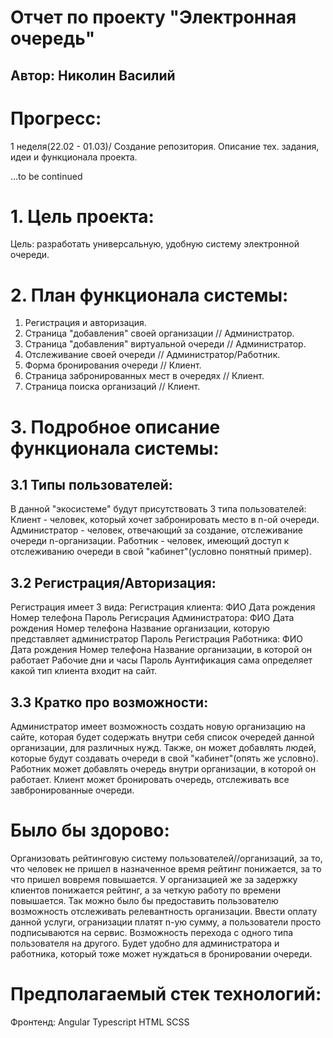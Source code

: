 # Отчет по проекту "Электронная очередь"
## Автор: Николин Василий

# Прогресс:
1 неделя(22.02 - 01.03)/ Создание репозитория. Описание тех. задания, идеи и функционала проекта.

...to be continued

# 1. Цель проекта:
Цель: разработать универсальную, удобную систему электронной очереди.

# 2. План функционала системы: 
 1. Регистрация и авторизация.
 2. Страница "добавления" своей организации // Администратор.
 3. Страница "добавления" виртуальной очереди // Администратор.
 4. Отслеживание своей очереди // Администратор/Работник.
 5. Форма бронирования очереди // Клиент.
 6. Страница забронированных мест в очередях // Клиент.
 7. Страница поиска организаций // Клиент.

# 3. Подробное описание функционала системы:
## 3.1 Типы пользователей:
В данной "экосистеме" будут присутствовать 3 типа пользователей: 
 Клиент - человек, который хочет забронировать место в n-ой очереди.
 Администратор - человек, отвечающий за создание, отслеживание очереди n-организации.
 Работник - человек, имеющий доступ к отслеживанию очереди в свой "кабинет"(условно понятный пример).

## 3.2 Регистрация/Авторизация:
Регистрация имеет 3 вида:
 Регистрация клиента:
  ФИО
  Дата рождения
  Номер телефона
  Пароль
 Регисрация Администратора:
  ФИО
  Дата рождения
  Номер телефона
  Название организации, которую представляет администратор
  Пароль
 Регистрация Работника:
  ФИО
  Дата рождения
  Номер телефона
  Название организации, в которой он работает
  Рабочие дни и часы 
  Пароль
 Аунтификация сама определяет какой тип клиента входит на сайт.
 
 ## 3.3 Кратко про возможности:
 Администратор имеет возможность создать новую организацию на сайте, которая будет содержать внутри себя список очередей данной организации, для различных нужд. Также, он может добавлять людей, которые будут создавать очереди в свой "кабинет"(опять же условно).
 Работник может добавлять очередь внутри организации, в которой он работает.
 Клиент может бронировать очередь, отслеживать все завбронированные очереди.
 
 # Было бы здорово:
  Организовать рейтинговую систему пользователей//организаций, за то, что человек не пришел в назначенное время рейтинг понижается, за то что пришел вовремя повышается. У организацией же за задержку клиентов понижается рейтинг, а за четкую работу по времени повышается. Так можно было бы предоставить пользователю возможность отслеживать релевантность организации.
  Ввести оплату данной услуги, огранизации платят n-ую сумму, а пользователи просто подписываются на сервис.
  Возможность перехода с одного типа пользователя на другого. Будет удобно для администратора и работника, который тоже может нуждаться в бронировании очереди.
 
 #  Предполагаемый стек технологий:
  Фронтенд:
    Angular
    Typescript
    HTML
    SCSS 
